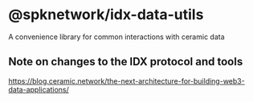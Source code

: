 # @spknetwork/idx-data-utils

A convenience library for common interactions with ceramic data

## Note on changes to the IDX protocol and tools

https://blog.ceramic.network/the-next-architecture-for-building-web3-data-applications/




